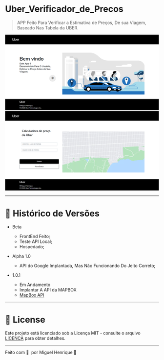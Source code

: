 # Uber_Verificador_de_Precos

> APP Feito Para Verificar a Estimativa de Preços,
> De sua Viagem, Baseado Nas Tabela da UBER.

![Landing Page](interface/landing.png)
![App Page](interface/app.png)


***
# :paperclip: Histórico de Versões

* Beta
    * FrontEnd Feito;
    * Teste API Local;
    * Hospedado;
    
* Alpha 1.0
    * API do Google Implantada, Mas Não Funcionando Do Jeito Correto;
* 1.0.1
    * Em Andamento
    * Implantar A API da MAPBOX 
    * <a href="https://docs.mapbox.com/mapbox-gl-js/api/">MapBox API</a>
***
# 📝 License

Este projeto está licenciado sob a Licença MIT - consulte o arquivo [LICENÇA](LICENSE) para obter detalhes.

***

Feito com 💜 &nbsp;por Miguel Henrique 👋
